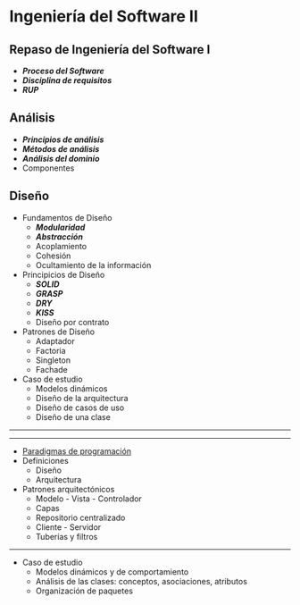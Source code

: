 # Ingeniería del Software II





## Repaso de Ingeniería del Software I
* ***Proceso del Software***
* ***Disciplina de requisitos***
* ***RUP***

## Análisis 
* ***Principios de análisis***	
* ***Métodos de análisis***	
* ***Análisis del dominio***
* Componentes	

## Diseño 
* Fundamentos de Diseño	
	* ***Modularidad***
	* ***Abstracción***
	* Acoplamiento
	* Cohesión
	* Ocultamiento de la información
* Principicios de Diseño	
	* ***SOLID***
	* ***GRASP***
	* ***DRY***
	* ***KISS***
	* Diseño por contrato
* Patrones de Diseño
  * Adaptador
  * Factoria
  * Singleton
  * Fachade	
* Caso de estudio	
	* Modelos dinámicos
	* Diseño de la arquitectura
	* Diseño de casos de uso
	* Diseño de una clase
---
---
* [Paradigmas de programación](./temas/paradigmasDeProgramacion.md)
* Definiciones
  * Diseño
  * Arquitectura
* Patrones arquitectónicos
  * Modelo - Vista - Controlador
  * Capas
  * Repositorio centralizado
  * Cliente - Servidor
  * Tuberías y filtros

---
* Caso de estudio	
	* Modelos dinámicos y de comportamiento
	* Análisis de las clases: conceptos, asociaciones, atributos
	* Organización de paquetes